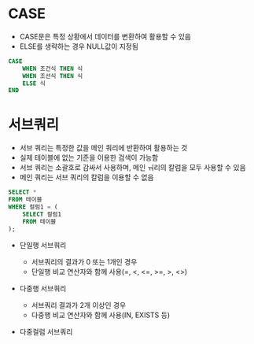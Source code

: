 # CASE

- CASE문은 특정 상황에서 데이터를 변환하여 활용할 수 있음
- ELSE를 생략하는 경우 NULL값이 지정됨

```sql
CASE
	WHEN 조건식 THEN 식
	WHEN 조선식 THEN 식
	ELSE 식
END
```





# 서브쿼리

- 서브 쿼리는 특정한 값을 메인 쿼리에 반환하여 활용하는 것
- 실제 테이블에 없는 기준을 이용한 검색이 가능함
- 서브 쿼리는 소괄호로 감싸서 사용하며, 메인 ㅝ리의 칼럼을 모두 사용할 수 있음
- 메인 쿼리는 서브 쿼리의 칼럼을 이용할 수 없음

```sql
SELECT *
FROM 테이블
WHERE 컬럼1 = (
	SELECT 컬럼1
	FROM 테이블
);
```



- 단일행 서브쿼리
  - 서브쿼리의 결과가 0 또는 1개인 경우
  - 단일행 비교 연산자와 함께 사용(=, <, <=, >=, >, <>)
- 다중행 서브쿼리
  - 서브쿼리 결과가 2개 이상인 경우
  - 다중행 비교 연산자와 함께 사용(IN, EXISTS 등)

- 다중컬럼 서브쿼리









































